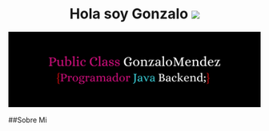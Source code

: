 <h1 align="center">Hola soy Gonzalo <img src="https://media.giphy.com/media/hvRJCLFzcasrR4ia7z/giphy.gif" width="35"></h1>

![Portada](./img/portada.png)

##Sobre Mi



<!--
**Gonza-JavaDev/Gonza-JavaDev** is a ✨ _special_ ✨ repository because its `README.md` (this file) appears on your GitHub profile.

Here are some ideas to get you started:

- 🔭 I’m currently working on ...
- 🌱 I’m currently learning ...
- 👯 I’m looking to collaborate on ...
- 🤔 I’m looking for help with ...
- 💬 Ask me about ...
- 📫 How to reach me: ...
- 😄 Pronouns: ...
- ⚡ Fun fact: ...
-->
